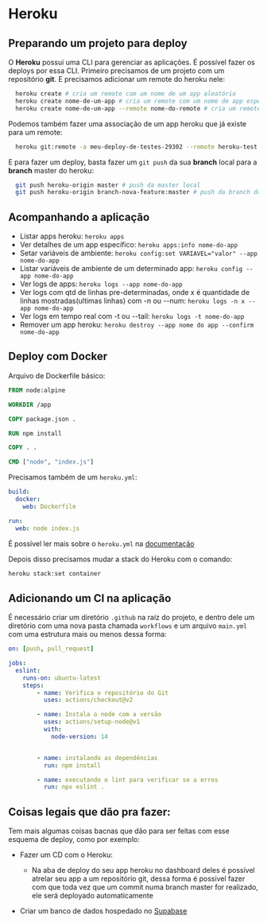 # Heroku

## Preparando um projeto para deploy
O __Heroku__ possui uma CLI para gerenciar as aplicações. É possível fazer os deploys por essa CLI.
Primeiro precisamos de um projeto com um repositório __git__. E precisamos adicionar um remote do heroku nele:
```bash
  heroku create # cria um remote com um nome de um app aleatório
  heroku create nome-de-um-app # cria um remote com um nome de app específico
  heroku create nome-de-um-app --remote nome-do-remote # cria um remote com um nome específico juntamente com um nome de um app especificado tbm
```
Podemos também fazer uma associação de um app heroku que já existe para um remote:
```bash
  heroku git:remote -a meu-deploy-de-testes-29302 --remote heroku-test 
```
E para fazer um deploy, basta fazer um `git push` da sua __branch__ local para a __branch__ master do heroku:
```bash
  git push heroku-origin master # push da master local
  git push heroku-origin branch-nova-feature:master # push da branch da nova feature local
```
## Acompanhando a aplicação
- Listar apps heroku: `heroku apps`
- Ver detalhes de um app específico: `heroku apps:info nome-do-app`
- Setar variáveis de ambiente: `heroku config:set VARIAVEL="valor" --app nome-do-app`
- Listar variáveis de ambiente de um determinado app: `heroku config --app nome-do-app`
- Ver logs de apps: `heroku logs --app nome-do-app`
- Ver logs com qtd de linhas pre-determinadas, onde x é quantidade de linhas mostradas(ultimas linhas) com -n ou --num: `heroku logs -n x --app nome-do-app`
- Ver logs em tempo real com -t ou --tail: `heroku logs -t nome-do-app`
- Remover um app heroku: `heroku destroy --app nome do app --confirm nome-do-app`

## Deploy com Docker

Arquivo de Dockerfile básico:
```dockerfile
FROM node:alpine

WORKDIR /app

COPY package.json .

RUN npm install

COPY . .

CMD ["node", "index.js"]
```
Precisamos também de um `heroku.yml`:
```yml
build:
  docker:
    web: Dockerfile

run:
  web: node index.js
```
É possível ler mais sobre o `heroku.yml` na [documentação](https://devcenter.heroku.com/articles/build-docker-images-heroku-yml#heroku-yml-overview)

Depois disso precisamos mudar a stack do Heroku com o comando:
```bash
heroku stack:set container
```
## Adicionando um CI na aplicação

É necessário criar um diretório `.github` na raíz do projeto, e dentro dele um diretório com uma nova pasta chamada `workflows` e um arquivo `main.yml` com uma estrutura mais ou menos dessa forma:
```yml
on: [push, pull_request]

jobs:
  eslint:
    runs-on: ubuntu-latest
    steps:
        - name: Verifica o repositório do Git
          uses: actions/checkout@v2

        - name: Instala o node com a versão
          uses: actions/setup-node@v1
          with:
            node-version: 14


        - name: instalando as dependências
          run: npm install

        - name: executando o lint para verificar se a erros
          run: npx eslint .
```
## Coisas legais que dão pra fazer:
Tem mais algumas coisas bacnas que dão para ser feitas com esse esquema de deploy, como por exemplo:
- Fazer um CD com o Heroku:
  - Na aba de deploy do seu app heroku no dashboard deles é possível atrelar seu app a um repositório git, dessa forma é possivel fazer com que toda vez que um commit numa branch master for realizado, ele será deployado automaticamente

- Criar um banco de dados hospedado no [Supabase](https://supabase.com/)